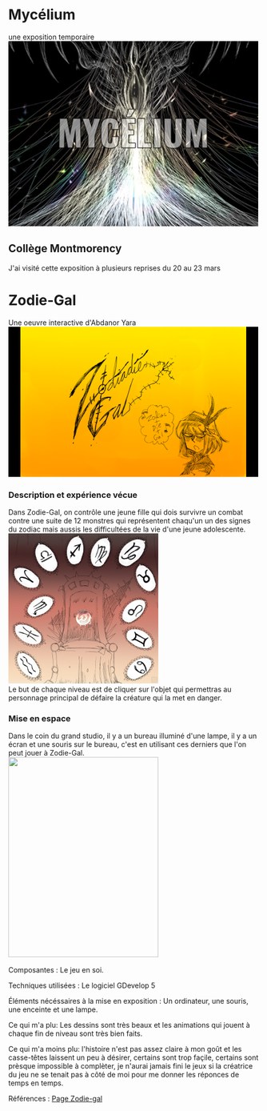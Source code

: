 # Mycélium
une exposition temporaire <br>
<img src="media/titre_mycelium.PNG" width="500" height="370">
## Collège Montmorency
J'ai visité cette exposition à plusieurs reprises du 20 au 23 mars
# Zodie-Gal
Une oeuvre interactive d'Abdanor Yara <br>
<img src="media/zodie_gal_titre.png" width="500" height="300">

### Description et expérience vécue
Dans Zodie-Gal, on contrôle une jeune fille qui dois survivre un combat contre une suite de 12 monstres qui représentent chaqu'un un des signes du zodiac mais aussis les difficultées de la vie d'une jeune adolescente. <br>
<img src="media/zodie_gal_menu.png" width="300" height="300"> <br>
Le but de chaque niveau  est de cliquer sur l'objet qui permettras au personnage principal de défaire la créature qui la met en danger.

### Mise en espace
Dans le coin du grand studio, il y a un bureau illuminé d'une lampe, il y a un écran et une souris sur le bureau, c'est en utilisant ces derniers que l'on peut jouer à Zodie-Gal. <br>
<img src="media/zodie_gal_installation.png" width="300" height="400">

Composantes : Le jeu en soi.

Techniques utilisées : Le logiciel GDevelop 5

Éléments nécéssaires à la mise en exposition : Un ordinateur, une souris, une enceinte et une lampe.

Ce qui m'a plu: Les dessins sont très beaux et les animations qui jouent à chaque fin de niveau sont très bien faits.

Ce qui m'a moins plu: l'histoire n'est pas assez claire à mon goût et les casse-têtes laissent un peu à désirer, certains sont trop façile, certains sont prèsque impossible à complèter, je n'aurai jamais fini le jeux si la créatrice du jeu ne se tenait pas à côté de moi pour me donner les réponces de temps en temps.

Références : [Page Zodie-gal](https://tim-montmorency.com/2023/projets/Zodie-Gal/docs/web/index.html)
